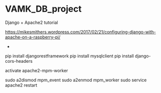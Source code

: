 # VAMK_DB_project

Django + Apache2 tutorial

https://mikesmithers.wordpress.com/2017/02/21/configuring-django-with-apache-on-a-raspberry-pi/

+

pip install djangorestframework
pip install mysqlclient
pip install django-cors-headers

activate apache2-mpm-worker

sudo a2dismod mpm_event
sudo a2enmod mpm_worker
sudo service apache2 restart